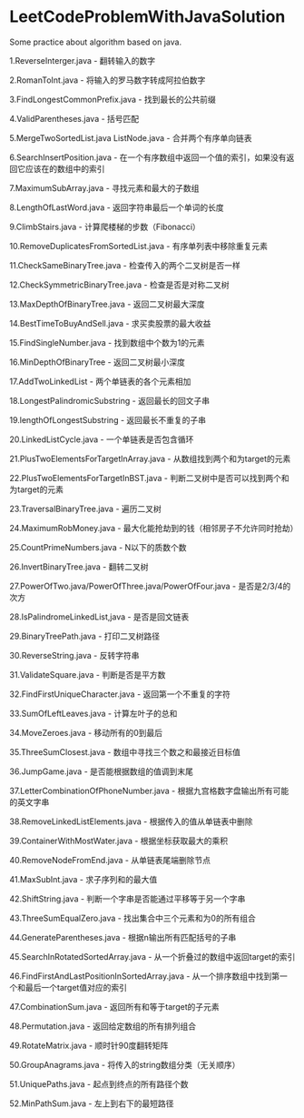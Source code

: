 # LeetCodeProblemWithJavaSolution
Some practice about algorithm based on java.

1.ReverseInterger.java - 翻转输入的数字

2.RomanToInt.java - 将输入的罗马数字转成阿拉伯数字

3.FindLongestCommonPrefix.java - 找到最长的公共前缀

4.ValidParentheses.java - 括号匹配

5.MergeTwoSortedList.java ListNode.java - 合并两个有序单向链表

6.SearchInsertPosition.java - 在一个有序数组中返回一个值的索引，如果没有返回它应该在的数组中的索引

7.MaximumSubArray.java - 寻找元素和最大的子数组

8.LengthOfLastWord.java - 返回字符串最后一个单词的长度

9.ClimbStairs.java - 计算爬楼梯的步数（Fibonacci）

10.RemoveDuplicatesFromSortedList.java - 有序单列表中移除重复元素

11.CheckSameBinaryTree.java - 检查传入的两个二叉树是否一样

12.CheckSymmetricBinaryTree.java - 检查是否是对称二叉树

13.MaxDepthOfBinaryTree.java - 返回二叉树最大深度

14.BestTimeToBuyAndSell.java - 求买卖股票的最大收益

15.FindSingleNumber.java - 找到数组中个数为1的元素

16.MinDepthOfBinaryTree - 返回二叉树最小深度

17.AddTwoLinkedList - 两个单链表的各个元素相加

18.LongestPalindromicSubstring - 返回最长的回文子串

19.lengthOfLongestSubstring - 返回最长不重复的子串

20.LinkedListCycle.java - 一个单链表是否包含循环

21.PlusTwoElementsForTargetInArray.java - 从数组找到两个和为target的元素

22.PlusTwoElementsForTargetInBST.java - 判断二叉树中是否可以找到两个和为target的元素

23.TraversalBinaryTree.java - 遍历二叉树

24.MaximumRobMoney.java - 最大化能抢劫到的钱（相邻房子不允许同时抢劫）

25.CountPrimeNumbers.java - N以下的质数个数

26.InvertBinaryTree.java - 翻转二叉树

27.PowerOfTwo.java/PowerOfThree.java/PowerOfFour.java - 是否是2/3/4的次方

28.IsPalindromeLinkedList,java - 是否是回文链表

29.BinaryTreePath.java - 打印二叉树路径

30.ReverseString.java - 反转字符串

31.ValidateSquare.java - 判断是否是平方数

32.FindFirstUniqueCharacter.java - 返回第一个不重复的字符

33.SumOfLeftLeaves.java - 计算左叶子的总和

34.MoveZeroes.java - 移动所有的0到最后

35.ThreeSumClosest.java - 数组中寻找三个数之和最接近目标值

36.JumpGame.java - 是否能根据数组的值调到末尾

37.LetterCombinationOfPhoneNumber.java - 根据九宫格数字盘输出所有可能的英文字串

38.RemoveLinkedListElements.java - 根据传入的值从单链表中删除

39.ContainerWithMostWater.java - 根据坐标获取最大的乘积

40.RemoveNodeFromEnd.java - 从单链表尾端删除节点

41.MaxSubInt.java - 求子序列和的最大值

42.ShiftString.java - 判断一个字串是否能通过平移等于另一个字串

43.ThreeSumEqualZero.java - 找出集合中三个元素和为0的所有组合

44.GenerateParentheses.java - 根据n输出所有匹配括号的子串

45.SearchInRotatedSortedArray.java - 从一个折叠过的数组中返回target的索引

46.FindFirstAndLastPositionInSortedArray.java - 从一个排序数组中找到第一个和最后一个target值对应的索引

47.CombinationSum.java - 返回所有和等于target的子元素

48.Permutation.java - 返回给定数组的所有排列组合

49.RotateMatrix.java - 顺时针90度翻转矩阵

50.GroupAnagrams.java - 将传入的string数组分类（无关顺序）

51.UniquePaths.java - 起点到终点的所有路径个数

52.MinPathSum.java - 左上到右下的最短路径

